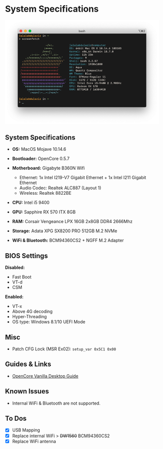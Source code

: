# System Specifications

![](screenshot.png)

## System Specifications

- **OS:** MacOS Mojave 10.14.6
- **Bootloader:** OpenCore 0.5.7
- **Motherboard:** Gigabyte B360N Wifi
  * Ethernet: 1x Intel I219-V7 Gigabit Ethernet + 1x Intel I211 Gigabit Ethernet
  * Audio Codec: Realtek ALC887 (Layout 1)
  * Wireless: Realtek 8822BE
  
- **CPU:** Intel i5 9400
- **GPU:** Sapphire RX 570 ITX 8GB
- **RAM:** Corsair Vengeance LPX 16GB 2x8GB DDR4 2666Mhz
- **Storage:** Adata XPG SX8200 PRO 512GB M.2 NVMe
- **WiFi & Bluetooth:** BCM94360CS2 + NGFF M.2 Adapter

## BIOS Settings

**Disabled:**
- Fast Boot
- VT-d
- CSM

**Enabled:**
- VT-x
- Above 4G decoding
- Hyper-Threading
- OS type: Windows 8.1/10 UEFI Mode

## Misc
- Patch CFG Lock (MSR Ex02): `setup_var 0x5C1 0x00`

## Guides & Links

- [OpenCore Vanilla Desktop Guide](https://dortania.github.io/OpenCore-Desktop-Guide/)

## Known Issues

- Internal WiFi & Bluetooth are not supported.

## To Dos

- [x] USB Mapping
- [x] Replace internal WiFi > ~~DW1560~~ BCM94360CS2
- [x] Replace WiFi antenna